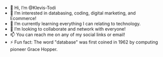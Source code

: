 - 👋 Hi, I’m @Klevis-Todi
- 👀 I’m interested in databasing, coding, digital marketing, and Ecommerce!
- 🌱 I’m currently learning everything I can relating to technology.
- 💞️ I’m looking to collaborate and network with everyone!
- 📫 You can reach me on any of my social links or email!
- ⚡ Fun fact: The word "database" was first coined in 1962 by computing pioneer Grace Hopper.

 

